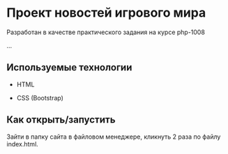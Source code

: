 # Проект новостей игрового мира

Разработан в качестве практического задания на курсе php-1008

…

## Используемые технологии

* HTML

* CSS (Bootstrap)

## Как открыть/запустить

Зайти в папку сайта в файловом менеджере, кликнуть 2 раза по файлу index.html.